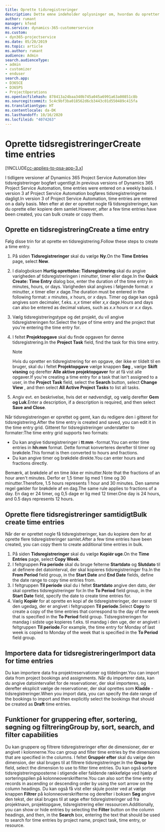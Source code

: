 ```yaml
---
title: Oprette tidsregistreringer
description: Dette emne indeholder oplysninger om, hvordan du opretter tidsregistreringer.
author: rumant
manager: kfend
ms.service: dynamics-365-customerservice
ms.custom:
- dyn365-projectservice
ms.date: 05/20/2019
ms.topic: article
ms.author: rumant
audience: Admin
search.audienceType:
- admin
- customizer
- enduser
search.app:
- D365CE
- D365PS
- ProjectOperations
ms.openlocfilehash: 878413a24baa340b745a045a6991a63a00851c8b
ms.sourcegitcommit: 5c4c9bf3ba018562d6cb3443c01d550489c415fa
ms.translationtype: HT
ms.contentlocale: da-DK
ms.lasthandoff: 10/16/2020
ms.locfileid: "4074263"
---
```

# <a name="create-time-entries"></a><span data-ttu-id="bd25a-103">Oprette tidsregistreringer</span><span class="sxs-lookup"><span data-stu-id="bd25a-103">Create time entries</span></span>

[!INCLUDE[cc-applies-to-psa-app-3.x](../includes/cc-applies-to-psa-app-3x.md)]

<span data-ttu-id="bd25a-104">I tidligere versioner af Dynamics 365 Project Service Automation blev tidsregistreringer bogført ugentligt.</span><span class="sxs-lookup"><span data-stu-id="bd25a-104">In previous versions of Dynamics 365 Project Service Automation, time entries were entered on a weekly basis.</span></span> <span data-ttu-id="bd25a-105">I version 3 af Project Service Automation bogføres tidsregistreringerne dagligt.</span><span class="sxs-lookup"><span data-stu-id="bd25a-105">In version 3 of Project Service Automation, time entries are entered on a daily basis.</span></span> <span data-ttu-id="bd25a-106">Men efter at der er oprettet nogle få tidsregistreringer, kan du oprette eller kopiere dem samlet.</span><span class="sxs-lookup"><span data-stu-id="bd25a-106">However, after a few time entries have been created, you can bulk create or copy them.</span></span>

## <a name="create-a-time-entry"></a><span data-ttu-id="bd25a-107">Oprette en tidsregistrering</span><span class="sxs-lookup"><span data-stu-id="bd25a-107">Create a time entry</span></span>

<span data-ttu-id="bd25a-108">Følg disse trin for at oprette en tidsregistrering.</span><span class="sxs-lookup"><span data-stu-id="bd25a-108">Follow these steps to create a time entry.</span></span>

1. <span data-ttu-id="bd25a-109">På siden **Tidsregistreringer** skal du vælge **Ny**.</span><span class="sxs-lookup"><span data-stu-id="bd25a-109">On the **Time Entries** page, select **New**.</span></span>
2. <span data-ttu-id="bd25a-110">I dialogboksen **Hurtig oprettelse: Tidsregistrering** skal du angive varigheden af tidsregistreringen i minutter, timer eller dage.</span><span class="sxs-lookup"><span data-stu-id="bd25a-110">In the **Quick Create: Time Entry** dialog box, enter the duration of the time entry in minutes, hours, or days.</span></span> <span data-ttu-id="bd25a-111">Varigheden skal angives i følgende format: *x* minutter, *x* timer eller *x* dage.</span><span class="sxs-lookup"><span data-stu-id="bd25a-111">The duration must be entered in the following format: *x* minutes, *x* hours, or *x* days.</span></span> <span data-ttu-id="bd25a-112">Timer og dage kan også angives som decimaler, f.eks. *x,x* timer eller *x,x* dage.</span><span class="sxs-lookup"><span data-stu-id="bd25a-112">Hours and days can also be entered as decimal values, such as *x.x* hours or *x.x* days.</span></span>
3. <span data-ttu-id="bd25a-113">Vælg tidsregistreringstype og det projekt, du vil angive tidsregistreringen for.</span><span class="sxs-lookup"><span data-stu-id="bd25a-113">Select the type of time entry and the project that you're entering the time entry for.</span></span>
4. <span data-ttu-id="bd25a-114">I feltet **Projektopgave** skal du finde opgaven for denne tidsregistrering.</span><span class="sxs-lookup"><span data-stu-id="bd25a-114">In the **Project Task** field, find the task for this time entry.</span></span>

    > [!NOTE]
    > <span data-ttu-id="bd25a-115">Hvis du opretter en tidsregistrering for en opgave, der ikke er tildelt til en bruger, skal du i feltet **Projektopgave** vælge knappen **Søg** , vælge **Skift visning** og derefter **Alle aktive projektopgaver** for at få vist alle opgaver.</span><span class="sxs-lookup"><span data-stu-id="bd25a-115">If you're creating a time entry for a task that isn't assigned to a user, in the **Project Task** field, select the **Search** button, select **Change View** , and then select **All Active Project Tasks** to list all tasks.</span></span>

5. <span data-ttu-id="bd25a-116">Angiv evt. en beskrivelse, hvis det er nødvendigt, og vælg derefter **Gem og Luk**.</span><span class="sxs-lookup"><span data-stu-id="bd25a-116">Enter a description, if a description is required, and then select **Save and Close**.</span></span>

<span data-ttu-id="bd25a-117">Når tidsregistreringen er oprettet og gemt, kan du redigere den i gitteret for tidsregistrering.</span><span class="sxs-lookup"><span data-stu-id="bd25a-117">After the time entry is created and saved, you can edit it in the time entry grid.</span></span> <span data-ttu-id="bd25a-118">Gitteret for tidsregistreringer understøtter to formater:</span><span class="sxs-lookup"><span data-stu-id="bd25a-118">The time entry grid supports two formats:</span></span>

- <span data-ttu-id="bd25a-119">Du kan angive tidsregistreringer i **tt:mm** -format.</span><span class="sxs-lookup"><span data-stu-id="bd25a-119">You can enter time entries in **hh:mm** format.</span></span> <span data-ttu-id="bd25a-120">Dette format konverteres derefter til timer og brøkdele.</span><span class="sxs-lookup"><span data-stu-id="bd25a-120">This format is then converted to hours and fractions.</span></span>
- <span data-ttu-id="bd25a-121">Du kan angive timer og brøkdele direkte.</span><span class="sxs-lookup"><span data-stu-id="bd25a-121">You can enter hours and fractions directly.</span></span>

<span data-ttu-id="bd25a-122">Bemærk, at brøkdele af en time ikke er minutter.</span><span class="sxs-lookup"><span data-stu-id="bd25a-122">Note that the fractions of an hour aren't minutes.</span></span> <span data-ttu-id="bd25a-123">Derfor er 1,5 timer lig med 1 time og 30 minutter.</span><span class="sxs-lookup"><span data-stu-id="bd25a-123">Therefore, 1.5 hours represents 1 hour and 30 minutes.</span></span> <span data-ttu-id="bd25a-124">Den samme regel gælder for brøkdele af en dag.</span><span class="sxs-lookup"><span data-stu-id="bd25a-124">The same rule applies to fractions of a day.</span></span> <span data-ttu-id="bd25a-125">En dag er 24 timer, og 0,5 dage er lig med 12 timer.</span><span class="sxs-lookup"><span data-stu-id="bd25a-125">One day is 24 hours, and 0.5 days represents 12 hours.</span></span>

## <a name="bulk-create-time-entries"></a><span data-ttu-id="bd25a-126">Oprette flere tidsregistreringer samtidigt</span><span class="sxs-lookup"><span data-stu-id="bd25a-126">Bulk create time entries</span></span>

<span data-ttu-id="bd25a-127">Når der er oprettet nogle få tidsregistreringer, kan du kopiere dem for at oprette flere tidsregistreringer samlet.</span><span class="sxs-lookup"><span data-stu-id="bd25a-127">After a few time entries have been created, you can copy them to create additional time entries in bulk.</span></span>

1. <span data-ttu-id="bd25a-128">På siden **Tidsregistreringer** skal du vælge **Kopiér uge**.</span><span class="sxs-lookup"><span data-stu-id="bd25a-128">On the **Time Entries** page, select **Copy Week**.</span></span>
2. <span data-ttu-id="bd25a-129">I feltgruppen **Fra periode** skal du bruge felterne **Startdato** og **Slutdato** til at definere det datointerval, der skal kopieres tidsregistreringer fra.</span><span class="sxs-lookup"><span data-stu-id="bd25a-129">In the **From Period** field group, in the **Start Date** and **End Date** fields, define the date range to copy time entries from.</span></span>
3. <span data-ttu-id="bd25a-130">I feltgruppen **Til periode** skal du i feltet **Startdato** angive den dato, der skal oprettes tidsregistreringer for.</span><span class="sxs-lookup"><span data-stu-id="bd25a-130">In the **To Period** field group, in the **Start Date** field, specify the date to create time entries for.</span></span>
4. <span data-ttu-id="bd25a-131">Vælg **Kopiér** for at oprette en kopi af de tidsregistreringer, der svarer til den ugedag, der er angivet i feltgruppen **Til periode**.</span><span class="sxs-lookup"><span data-stu-id="bd25a-131">Select **Copy** to create a copy of the time entries that correspond to the day of the week that is specified in the **To Period** field group.</span></span> <span data-ttu-id="bd25a-132">Tidsregistreringen for mandag i sidste uge kopieres f.eks. til mandag i den uge, der er angivet i feltgruppen **Til periode**.</span><span class="sxs-lookup"><span data-stu-id="bd25a-132">For example, the time entry for Monday of last week is copied to Monday of the week that is specified in the **To Period** field group.</span></span>

## <a name="import-data-for-time-entries"></a><span data-ttu-id="bd25a-133">Importere data for tidsregistreringer</span><span class="sxs-lookup"><span data-stu-id="bd25a-133">Import data for time entries</span></span>

<span data-ttu-id="bd25a-134">Du kan importere data fra projektreservationer og tildelinger.</span><span class="sxs-lookup"><span data-stu-id="bd25a-134">You can import data from project bookings and assignments.</span></span> <span data-ttu-id="bd25a-135">Når du importerer data, kan du angive datointervallet for de reservationer, der skal importeres, og derefter eksplicit vælge de reservationer, der skal oprettes som **Kladde** -tidsregistreringer.</span><span class="sxs-lookup"><span data-stu-id="bd25a-135">When you import data, you can specify the date range of the bookings to import and then explicitly select the bookings that should be created as **Draft** time entries.</span></span>

## <a name="group-by-sort-search-and-filter-capabilities"></a><span data-ttu-id="bd25a-136">Funktioner for gruppering efter, sortering, søgning og filtrering</span><span class="sxs-lookup"><span data-stu-id="bd25a-136">Group by, sort, search, and filter capabilities</span></span>

<span data-ttu-id="bd25a-137">Du kan gruppere og filtrere tidsregistreringer efter de dimensioner, der er angivet i kolonnerne.</span><span class="sxs-lookup"><span data-stu-id="bd25a-137">You can group and filter time entries by the dimensions that are specified in the columns.</span></span> <span data-ttu-id="bd25a-138">I feltet **Gruppér efter** skal du vælge den dimension, der skal bruges til at filtrere tidsregistreringer.</span><span class="sxs-lookup"><span data-stu-id="bd25a-138">In the **Group by** field, select the dimension to use to filter time entries.</span></span> <span data-ttu-id="bd25a-139">Du kan også sortere tidsregistreringsposterne i stigende eller faldende rækkefølge ved hjælp af sorteringspilen på kolonneoverskrifterne.</span><span class="sxs-lookup"><span data-stu-id="bd25a-139">You can also sort the time entry records in ascending or descending order by using the sort arrow on the column headings.</span></span> <span data-ttu-id="bd25a-140">Du kan også få vist eller skjule poster ved at vælge knappen **Filtrer** på kolonneoverskrifterne og derefter i boksen **Søg** angive den tekst, der skal bruges til at søge efter tidsregistreringer ud fra projektnavn, projektopgave, tidsregistrering eller ressourcen.</span><span class="sxs-lookup"><span data-stu-id="bd25a-140">Additionally, you can show or hide entries by selecting the **Filter** button on the column headings, and then, in the **Search** box, entering the text that should be used to search for time entries by project name, project task, time entry, or resource.</span></span>
